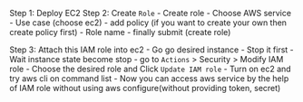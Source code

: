 Step 1: Deploy EC2
Step 2: Create `Role` 
    - Create role
    - Choose AWS service 
    - Use case (choose ec2) 
    - add policy (if you want to create your own then create policy first) 
    - Role name 
    - finally submit (create role)


Step 3: Attach this IAM role into ec2
    - Go go desired instance
    - Stop it first
    - Wait instance state become stop
    - go to `Actions` > Security > Modify IAM role
    - Choose the desired role and Click `Update IAM role`
    - Turn on ec2 and try aws cli on command list
    - Now you can access aws service by the help of IAM role without using aws configure(without providing token, secret)
